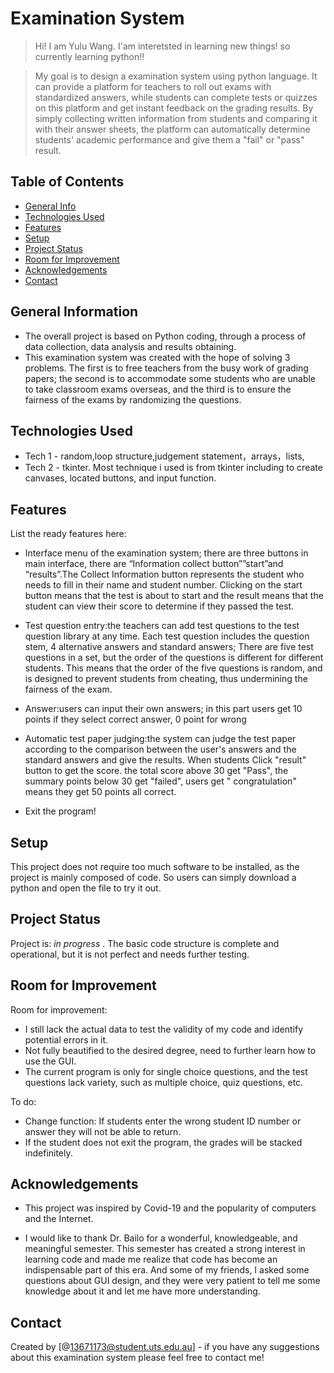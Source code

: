 # Examination System
>  Hi! I am Yulu Wang. I'am interetsted in learning new things! so currently learning python!!


>  My goal is to design a examination system using python language. It can provide a platform for teachers to roll out exams with standardized answers, while students can complete tests or quizzes on this platform and get instant feedback on the grading results. By simply collecting written information from students and comparing it with their answer sheets, the platform can automatically determine students' academic performance and give them a "fail" or "pass" result.

## Table of Contents
* [General Info](#general-information)
* [Technologies Used](#technologies-used)
* [Features](#features)
* [Setup](#setup)
* [Project Status](#project-status)
* [Room for Improvement](#room-for-improvement)
* [Acknowledgements](#acknowledgements)
* [Contact](#contact)



## General Information
- The overall project is based on Python coding, through a process of data collection, data analysis and results obtaining. 
- This examination system was created with the hope of solving 3 problems. The first is to free teachers from the busy work of grading papers; the second is to accommodate some students who are unable to take classroom exams overseas, and the third is to ensure the fairness of the exams by randomizing the questions.



## Technologies Used
- Tech 1 - random,loop structure,judgement statement，arrays，lists,  
- Tech 2 - tkinter. Most technique i used is from tkinter including to create canvases, located buttons, and input function. 



## Features
List the ready features here:
- Interface menu of the examination system; there are three buttons in main interface, there are “Information collect button””start”and “results”.The Collect Information button represents the student who needs to fill in their name and student number. Clicking on the start button means that the test is about to start and the result means that the student can view their score to determine if they passed the test.

- Test question entry:the teachers can add test questions to the test question library at any time. Each test question includes the question stem, 4 alternative answers and standard answers; There are five test questions in a set, but the order of the questions is different for different students. This means that the order of the five questions is random, and is designed to prevent students from cheating, thus undermining the fairness of the exam.

- Answer:users can input their own answers; in this part users get 10 points if they select correct answer, 0 point for wrong

- Automatic test paper judging:the system can judge the test paper according to the comparison between the user's answers and the standard answers and give the results. When students Click "result" button to get the score. the total score above 30 get "Pass", the summary points below 30 get "failed", users get " congratulation" means they get 50 points all correct.
- Exit the program!





## Setup
This project does not require too much software to be installed, as the project is mainly composed of code. So users can simply download a python and open 
the file to try it out.


## Project Status
Project is: _in progress_ . The basic code structure is complete and operational, but it is not perfect and needs further testing.


## Room for Improvement


Room for improvement:
- I still lack the actual data to test the validity of my code and identify potential errors in it.
- Not fully beautified to the desired degree, need to further learn how to use the GUI.
- The current program is only for single choice questions, and the test questions lack variety, such as multiple choice, quiz questions, etc.

To do:
- Change function: If students enter the wrong student ID number or answer they will not be able to return.
- If the student does not exit the program, the grades will be stacked indefinitely.


## Acknowledgements

- This project was inspired by Covid-19 and the popularity of computers and the Internet.

- I would like to thank Dr. Bailo for a wonderful, knowledgeable, and meaningful semester. This semester has created a strong interest in learning code and made me realize that code has become an indispensable part of this era. And some of my friends, I asked some questions about GUI design, and they were very patient to tell me some knowledge about it and let me have more understanding.


## Contact
Created by [@13671173@student.uts.edu.au] - if you have any suggestions about this examination system please feel free to contact me!

